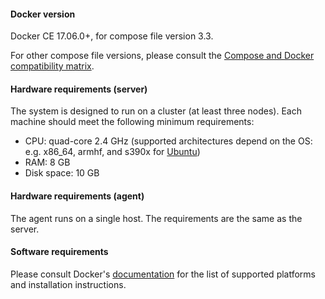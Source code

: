 #### Docker version
Docker CE 17.06.0+, for compose file version 3.3.

For other compose file versions, please consult the [Compose and Docker compatibility matrix](https://docs.docker.com/compose/compose-file/#compose-and-docker-compatibility-matrix).

#### Hardware requirements (server)
The system is designed to run on a cluster (at least three nodes). Each machine should meet the following minimum requirements:

* CPU: quad-core 2.4 GHz (supported architectures depend on the OS: e.g. x86_64, armhf, and s390x for [Ubuntu](https://docs.docker.com/engine/installation/linux/docker-ce/ubuntu/))
* RAM: 8 GB
* Disk space: 10 GB

#### Hardware requirements (agent)
The agent runs on a single host. The requirements are the same as the server.

#### Software requirements
Please consult Docker's [documentation](https://docs.docker.com/engine/installation/#supported-platforms) for the list of supported platforms and installation instructions.
